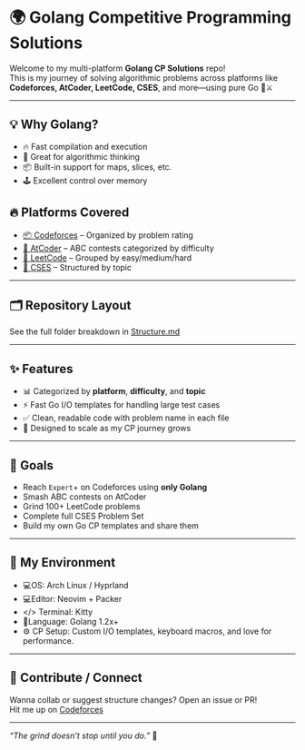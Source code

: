 # 🌍 Golang Competitive Programming Solutions

Welcome to my multi-platform **Golang CP Solutions** repo!  
This is my journey of solving algorithmic problems across platforms like **Codeforces, AtCoder, LeetCode, CSES**, and more—using pure Go 🐹⚔️

---

## 💡 Why Golang?

- 🔥 Fast compilation and execution
- 🧠 Great for algorithmic thinking
- 📦 Built-in support for maps, slices, etc.
- 🕹️ Excellent control over memory


## 🔥 Platforms Covered

- [📦 Codeforces](./codeforces/README.md) – Organized by problem rating
- [🔗 AtCoder](./atcoder/README.md) – ABC contests categorized by difficulty
- [🧠 LeetCode](./leetcode/README.md) – Grouped by easy/medium/hard
- [📘 CSES](./cses/README.md) – Structured by topic

---

## 🗂️ Repository Layout

See the full folder breakdown in [Structure.md](./Structure.md)


---

## ✨ Features

- 📊 Categorized by **platform**, **difficulty**, and **topic**
- ⚡ Fast Go I/O templates for handling large test cases
- ✅ Clean, readable code with problem name in each file
- 🧠 Designed to scale as my CP journey grows

---

## 🚀 Goals

- Reach `Expert`+ on Codeforces using **only Golang**
- Smash ABC contests on AtCoder
- Grind 100+ LeetCode problems
- Complete full CSES Problem Set
- Build my own Go CP templates and share them

---

## 🧰 My Environment

- 💻OS: Arch Linux / Hyprland
- 💻Editor: Neovim + Packer
- </> Terminal: Kitty
- 🧰Language: Golang 1.2x+
- ⚙️ CP Setup: Custom I/O templates, keyboard macros, and love for performance.

---

## 🤝 Contribute / Connect

Wanna collab or suggest structure changes? Open an issue or PR!  
Hit me up on [Codeforces](https://codeforces.com/profile/ifrunruhin12)

---

_“The grind doesn’t stop until you do.”_ 🐉  



